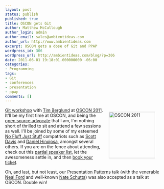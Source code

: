 ```yaml
---
layout: post
status: publish
published: true
title: OSCON gets Git
author: Matthew McCullough
author_login: admin
author_email: sales@ambientideas.com
author_url: http://www.ambientideas.com
excerpt: OSCON gets a dose of Git and PPAP
wordpress_id: 306
wordpress_url: http://ambientideas.com/blog/?p=306
date: 2011-06-01 19:18:01.000000000 -06:00
categories:
- Programming
tags:
- Git
- conferences
- presentation
- ppap
comments: []
---
```

<p><a href="http://www.oscon.com/"><img src="http://ambientideas.com/blog/wp-content/uploads/2011/06/oscon2011.gif" alt="OSCON 2011" title="oscon2011.gif" border="0" width="151" height="151" style="float:right;padding: 1em; /></a>I'm honored to have been accepted to co-present a <a href="http://github.com/training/online">Git workshop</a> with <a href="http://www.augusttechgroup.com/">Tim Berglund</a> at <a href="http://www.oscon.com/">OSCON 2011</a>. It'll be my first time at OSCON, and being the <a href="http://meetup.denveropensource.org">open source advocate</a> that I am, I'm nothing short of thrilled to sit and attend a few sessions as well. I'll be joined by some of my esteemed <a href="http://nofluffjuststuff.com">No Fluff Just Stuff</a> compatriots such as <a href="http://www.thirstyhead.com/">Scott Davis</a> and <a href="http://www.evolutionnext.com/">Daniel Hinojosa</a>, amongst several others. If you are on the fence about attending, check out this <a href="http://lanyrd.com/2011/oscon-java/">partial speaker list</a>, let the awesomeness settle in, and then <a href="https://en.oreilly.com/oscon2011/public/register">book your ticket</a>.</p>

<p>Oh, and last, but not least, our <a href="http://presentationpatterns.com">Presentation Patterns</a> talk (with the venerable <a href="https://nealford.com">Neal Ford</a> and well-known <a href="http://ntschutta.com/">Nate Schutta</a>) was also accepted as a talk at OSCON. Double win!</p>
